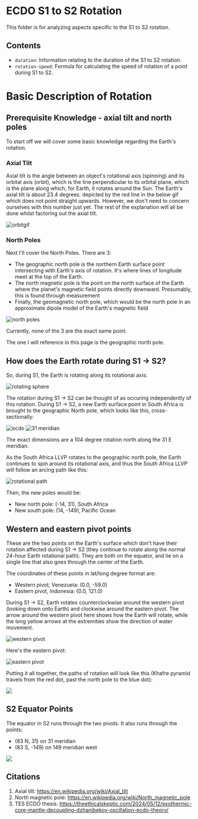 # ECDO S1 to S2 Rotation

This folder is for analyzing aspects specific to the S1 to S2 rotation.

## Contents

- `duration`: Information relating to the duration of the S1 to S2 rotation.
- `rotation-speed`: Formula for calculating the speed of rotation of a point during S1 to S2.

# Basic Description of Rotation

## Prerequisite Knowledge - axial tilt and north poles

To start off we will cover some basic knowledge regarding the Earth's rotation.

### Axial Tilt

Axial tilt is the angle between an object's rotational axis (spinning) and its orbital axis (orbit), which is the line perpendicular to its orbital plane, which is the plane along which, for Earth, it rotates around the Sun. The Earth's axial tilt is about 23.4 degrees. depicted by the red line in the below gif which does not point straight upwards. However, we don't need to concern ourselves with this number just yet. The rest of the explanation will all be done whilst factoring out the axial tilt.

![orbitgif](img/earth-orbit.gif)

### North Poles

Next I'll cover the North Poles. There are 3:
- The geographic north pole is the northern Earth surface point intersecting with Earth's axis of rotation. It's where lines of longitude meet at the top of the Earth.
- The north magnetic pole is the point on the north surface of the Earth where the planet's magnetic field points directly downward. Presumably, this is found through measurement
- Finally, the geomagnetic north pole, which would be the north pole in an approximate dipole model of the Earth's magnetic field

![north poles](img/north-poles.png "north poles")

Currently, none of the 3 are the exact same point.

The one I will reference in this page is the geographic north pole.

## How does the Earth rotate during S1 -> S2?

So, during S1, the Earth is rotating along its rotational axis:

![rotating sphere](img/rotation.gif)

The rotation during S1 -> S2 can be thought of as occuring independently of this rotation. During S1 -> S2, a new Earth surface point in South Africa is brought to the geographic North pole, which looks like this, cross-sectionally:

![ecdo](img/ecdo-rotation.webp "ecdo")
![31 meridian](img/31-meridian.webp "31 meridian")

The exact dimensions are a 104 degree rotation north along the 31 E meridian.

As the South Africa LLVP rotates to the geographic north pole, the Earth continues to spin around its rotational axis, and thus the South Africa LLVP will follow an arcing path like this:

![rotational path](img/rotational-path.png "north pole rotation path")

Then, the new poles would be:
- New north pole: (-14, 31), South Africa
- New south pole: (14, -149), Pacific Ocean

## Western and eastern pivot points

These are the two points on the Earth's surface which don't have their rotation affected during S1 -> S2 (they continue to rotate along the normal 24-hour Earth rotational path). They are both on the equator, and lie on a single line that also goes through the center of the Earth.

The coordinates of these points in lat/long degree format are:
- Western pivot, Venezuela: (0.0, -59.0)
- Eastern pivot, Indonesia: (0.0, 121.0)

During S1 -> S2, Earth rotates counterclockwise around the western pivot (looking down onto Earth) and clockwise around the eastern pivot. The arrow around the western pivot here shows how the Earth will rotate, while the long yellow arrows at the extremities show the direction of water movement.

![western pivot](img/western-pivot.webp "western pivot")

Here's the eastern pivot:

![eastern pivot](img/eastern-pivot.png "eastern pivot")

Putting it all together, the paths of rotation will look like this (Khafre pyramid travels from the red dot, past the north pole to the blue dot):

![](../../6-LITERATURE-MEDIA/sovrynn/img/rotation2.png)

## S2 Equator Points

The equator in S2 runs through the two pivots. It also runs through the points:
- (83 N, 31) on 31 meridian
- (83 S, -149) on 149 meridian west

![](../s2/img/s2.png)

## Citations

1. Axial tilt: https://en.wikipedia.org/wiki/Axial_tilt
2. North magnetic pole: https://en.wikipedia.org/wiki/North_magnetic_pole
3. TES ECDO thesis: https://theethicalskeptic.com/2024/05/12/exothermic-core-mantle-decoupling-dzhanibekov-oscillation-ecdo-theory/
